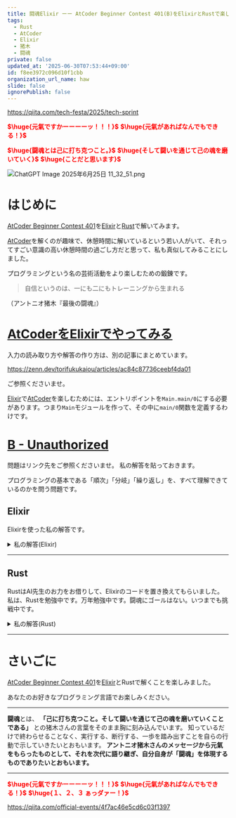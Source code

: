 ```yaml
---
title: 闘魂Elixir ーー AtCoder Beginner Contest 401(B)をElixirとRustで楽しむ
tags:
  - Rust
  - AtCoder
  - Elixir
  - 猪木
  - 闘魂
private: false
updated_at: '2025-06-30T07:53:44+09:00'
id: f8ee3972c096d10f1cbb
organization_url_name: haw
slide: false
ignorePublish: false
---
```

https://qiita.com/tech-festa/2025/tech-sprint

<b><font color="red">$\huge{元氣ですかーーーーッ！！！}$</font></b>
<b><font color="red">$\huge{元氣があればなんでもできる！}$</font></b>

<b><font color="red">$\huge{闘魂とは己に打ち克つこと。}$</font></b>
<b><font color="red">$\huge{そして闘いを通じて己の魂を磨いていく}$</font></b>
<b><font color="red">$\huge{ことだと思います}$</font></b>

![ChatGPT Image 2025年6月25日 11_32_51.png](https://qiita-image-store.s3.ap-northeast-1.amazonaws.com/0/131808/a80ca1b4-3ccd-40c7-945b-6c8c969727e0.png)



# はじめに

[AtCoder Beginner Contest 401](https://atcoder.jp/contests/abc401)を[Elixir](https://elixir-lang.org/)と[Rust](https://www.rust-lang.org/)で解いてみます。  

[AtCoder](https://atcoder.jp/)を解くのが趣味で、休憩時間に解いているという若い人がいて、それってすごい意識の高い休憩時間の過ごし方だと思って、私も真似してみることにしました。  

プログラミングという名の芸術活動をより楽しむための鍛錬です。  

> 自信というのは、一にも二にもトレーニングから生まれる

（アントニオ猪木『最後の闘魂』）


# [AtCoderをElixirでやってみる](https://zenn.dev/torifukukaiou/articles/ac84c87736ceebf4da01)

入力の読み取り方や解答の作り方は、別の記事にまとめています。


https://zenn.dev/torifukukaiou/articles/ac84c87736ceebf4da01

ご参照くださいませ。

[Elixir](https://elixir-lang.org/)で[AtCoder](https://atcoder.jp/)を楽しむためには、エントリポイントを`Main.main/0`にする必要があります。つまり`Main`モジュールを作って、その中に`main/0`関数を定義するわけです。

# [B - Unauthorized](https://atcoder.jp/contests/abc401/tasks/abc401_b)

問題はリンク先をご参照くださいませ。
私の解答を貼っておきます。

プログラミングの基本である「順次」「分岐」「繰り返し」を、すべて理解できているのかを問う問題です。

## Elixir

Elixirを使った私の解答です。


<details><summary>私の解答(Elixir)</summary>

_問題文を読んでいらっしゃることを前提にひとこと解説をしておきます。_


①`login`状態であるかどうかによってカウントが変わる、②アクセスするページによってカウントがかわる の2点から、Enum.reduce/3 を使い、Accumulatorには、それまでのカウントと現在状態をタプルで持たせました。  

```elixir
defmodule Main do
  def main do
    n = IO.read(:line) |> String.trim() |> String.to_integer()
    s_list = for _ <- 1..n do
      IO.read(:line)
      |> String.trim()
    end

    solve(s_list)
    |> IO.puts()
  end

  def solve(list) do
    Enum.reduce(list, {0, false}, fn
      "login", {acc_count, _acc_state} -> {acc_count, true}
      "logout", {acc_count, _acc_state} -> {acc_count, false}
      "private", {acc_count, true} -> {acc_count, true}
      "private", {acc_count, false} -> {acc_count + 1, false}
      _, {acc_count, acc_state} -> {acc_count, acc_state}
    end)
    |> elem(0)
  end
end
```

</details>

---

## Rust

RustはAI先生のお力をお借りして、Elixirのコードを置き換えてもらいました。
私は、Rustを勉強中です。万年勉強中です。闘魂にゴールはない。いつまでも挑戦中です。

<details><summary>私の解答(Rust)</summary>

```rust
use std::io::{self, BufRead};

fn main() {
    let stdin = io::stdin();
    let mut lines = stdin.lock().lines();

    // 1行目：n
    let n: usize = lines
        .next()
        .unwrap()
        .unwrap()
        .trim()
        .parse()
        .expect("Failed to parse n");

    // 次のn行：コマンド
    let s_list: Vec<String> = lines
        .take(n)
        .map(|line| line.unwrap().trim().to_string())
        .collect();

    let result = solve(&s_list);
    println!("{}", result);
}

fn solve(list: &[String]) -> i32 {
    let mut acc_count = 0;
    let mut acc_state = false;

    for cmd in list {
        match cmd.as_str() {
            "login" => acc_state = true,
            "logout" => acc_state = false,
            "private" if !acc_state => acc_count += 1,
            "private" => {} // acc_state == true → 無視
            _ => {} // その他コマンド → 状態維持
        }
    }

    acc_count
}
```

</details>

---

# さいごに

[AtCoder Beginner Contest 401](https://atcoder.jp/contests/abc401)を[Elixir](https://elixir-lang.org/)とRustで解くことを楽しみました。

あなたのお好きなプログラミング言語でお楽しみください。

---


**闘魂**とは、  **「己に打ち克つこと。そして闘いを通じて己の魂を磨いていくことである」** との猪木さんの言葉をそのまま胸に刻み込んでいます。
知っているだけで終わらせることなく、実行する、断行する、一歩を踏み出すことを自らの行動で示していきたいとおもいます。
**アントニオ猪木さんのメッセージから元氣をもらったものとして、それを次代に語り継ぎ、自分自身が「闘魂」を体現するものでありたいとおもいます。**

---

<b><font color="red">$\huge{元氣ですかーーーーッ！！！}$</font></b>
<b><font color="red">$\huge{元氣があればなんでもできる！}$</font></b>
<b><font color="red">$\huge{１、２、３ ぁっダァー！}$</font></b>


https://qiita.com/official-events/4f7ac46e5cd6c03f1397
